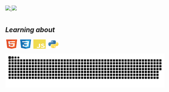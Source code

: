 <div style="display: inline_block"><br>
     <a href="https://github.com/keepozin">
      <img height="200em" src="https://github-readme-stats.vercel.app/api?username=keepozin&show_icons=true&theme=dracula&include_all_commits=true&count_private=true"/>
      <img width="293px"  src="https://github-readme-stats.vercel.app/api/top-langs/?username=keepozin&theme=dracula"/>
     </a>
 </div>
  
  
  <div>
       
    
 
  </div>
 
 
  <div style="display: inline_block"><br>
    <h2><em>Learning about</em></h2>
      <img align="center" height="30" width="40" src="https://raw.githubusercontent.com/devicons/devicon/master/icons/html5/html5-original.svg">
      <img align="center" height="30" width="40" src="https://raw.githubusercontent.com/devicons/devicon/master/icons/css3/css3-original.svg">
      <img align="center" height="30" width="40" src="https://raw.githubusercontent.com/devicons/devicon/master/icons/javascript/javascript-plain.svg">
      <img align="center" height="30" width="40" src="https://raw.githubusercontent.com/devicons/devicon/master/icons/python/python-original.svg"> 

   
  </div>

 
   ![Snake animation](https://github.com/keepozin/keepozin/blob/output/github-contribution-grid-snake.svg)

 
